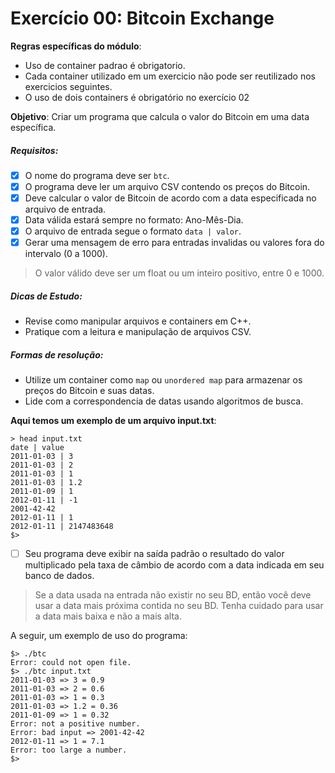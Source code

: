 # Exercício 00: Bitcoin Exchange

**Regras específicas do módulo**:
* Uso de container padrao é obrigatorio.
* Cada container utilizado em um exercicio não pode ser reutilizado nos exercicios seguintes.
* O uso de dois containers é obrigatório no exercício 02

**Objetivo**: Criar um programa que calcula o valor do Bitcoin em uma data específica.

##### Requisitos:
- [x] O nome do programa deve ser `btc`.
- [X] O programa deve ler um arquivo CSV contendo os preços do Bitcoin.
- [x] Deve calcular o valor de Bitcoin de acordo com a data especificada no arquivo de entrada.
- [x] Data válida estará sempre no formato: Ano-Mês-Dia.
- [x] O arquivo de entrada segue o formato `data | valor`.
- [x] Gerar uma mensagem de erro para entradas invalidas ou valores fora do intervalo (0 a 1000).
>O valor válido deve ser um float ou um inteiro positivo, entre 0 e 1000.

##### Dicas de Estudo:
* Revise como manipular arquivos e containers em C++.
* Pratique com a leitura e manipulação de arquivos CSV.

##### Formas de resolução:
* Utilize um container como `map` ou `unordered map` para armazenar os preços do Bitcoin e suas datas.
* Lide com a correspondencia de datas usando algoritmos de busca.

**Aqui temos um exemplo de um arquivo input.txt**:

    > head input.txt
    date | value
    2011-01-03 | 3
    2011-01-03 | 2
    2011-01-03 | 1
    2011-01-03 | 1.2
    2011-01-09 | 1
    2012-01-11 | -1
    2001-42-42
    2012-01-11 | 1
    2012-01-11 | 2147483648
    $>

- [ ] Seu programa deve exibir na saída padrão o resultado do valor multiplicado pela taxa de câmbio de acordo com a data indicada em seu banco de dados.
> Se a data usada na entrada não existir no seu BD, então você deve usar a data mais próxima contida no seu BD. Tenha cuidado para usar a data mais baixa e não a mais alta.

A seguir, um exemplo de uso do programa:

    $> ./btc
    Error: could not open file.
    $> ./btc input.txt
    2011-01-03 => 3 = 0.9
    2011-01-03 => 2 = 0.6
    2011-01-03 => 1 = 0.3
    2011-01-03 => 1.2 = 0.36
    2011-01-09 => 1 = 0.32
    Error: not a positive number.
    Error: bad input => 2001-42-42
    2012-01-11 => 1 = 7.1
    Error: too large a number.
    $>
